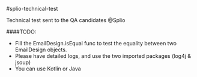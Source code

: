 #splio-technical-test

Technical test sent to the QA candidates @Splio

####TODO:

- Fill the EmailDesign.isEqual func to test the equality between two EmailDesign objects. 
- Please have detailed logs, and use the two imported packages (log4j & jsoup)
- You can use Kotlin or Java